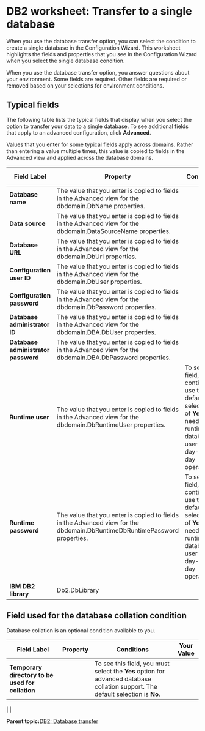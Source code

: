 # DB2 worksheet: Transfer to a single database

When you use the database transfer option, you can select the condition to create a single database in the Configuration Wizard. This worksheet highlights the fields and properties that you see in the Configuration Wizard when you select the single database condition.

When you use the database transfer option, you answer questions about your environment. Some fields are required. Other fields are required or removed based on your selections for environment conditions.

## Typical fields

The following table lists the typical fields that display when you select the option to transfer your data to a single database. To see additional fields that apply to an advanced configuration, click **Advanced**.

Values that you enter for some typical fields apply across domains. Rather than entering a value multiple times, this value is copied to fields in the Advanced view and applied across the database domains.

|Field Label|Property|Condition|Your Value|
|-----------|--------|---------|----------|
|**Database name**|The value that you enter is copied to fields in the Advanced view for the dbdomain.DbName properties.| | |
|**Data source**|The value that you enter is copied to fields in the Advanced view for the dbdomain.DataSourceName properties.| | |
|**Database URL**|The value that you enter is copied to fields in the Advanced view for the dbdomain.DbUrl properties.| | |
|**Configuration user ID**|The value that you enter is copied to fields in the Advanced view for the dbdomain.DbUser properties.| | |
|**Configuration password**|The value that you enter is copied to fields in the Advanced view for the dbdomain.DbPassword properties.| | |
|**Database administrator ID**|The value that you enter is copied to fields in the Advanced view for the dbdomain.DBA.DbUser properties.| | |
|**Database administrator password**|The value that you enter is copied to fields in the Advanced view for the dbdomain.DBA.DbPassword properties.| | |
|**Runtime user**|The value that you enter is copied to fields in the Advanced view for the dbdomain.DbRuntimeUser properties.|To see this field, continue to use the default selection of **Yes** for needing a runtime database user for day-to-day operations.| |
|**Runtime password**|The value that you enter is copied to fields in the Advanced view for the dbdomain.DbRuntimeDbRuntimePassword properties.|To see this field, continue to use the default selection of **Yes** for needing a runtime database user for day-to-day operations.| |
|**IBM DB2 library**|Db2.DbLibrary| | |

## Field used for the database collation condition

Database collation is an optional condition available to you.

|Field Label|Property|Conditions|Your Value|
|-----------|--------|----------|----------|
|**Temporary directory to be used for collation**| |To see this field, you must select the **Yes** option for advanced database collation support. The default selection is **No**.

| |

**Parent topic:**[DB2: Database transfer](../config/cw_db_transfer-db2.md)

